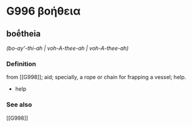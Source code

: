 # G996 βοήθεια

## boḗtheia

_(bo-ay'-thi-ah | voh-A-thee-ah | voh-A-thee-ah)_

### Definition

from [[G998]]; aid; specially, a rope or chain for frapping a vessel; help.

- help

### See also

[[G998]]

